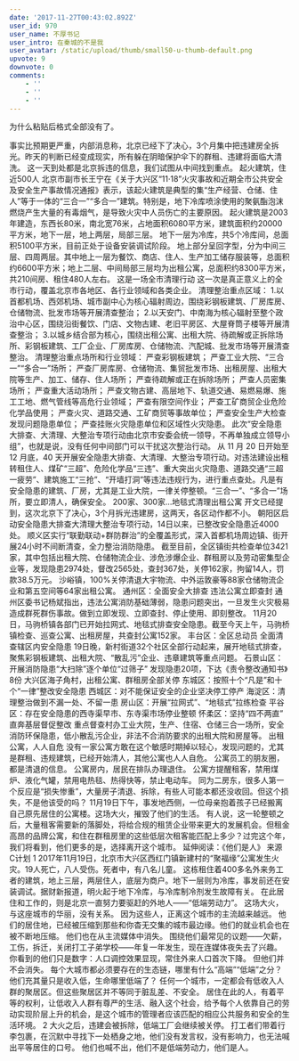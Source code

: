 ```yaml
---
date: '2017-11-27T00:43:02.892Z'
user_id: 970
user_name: 不厚书记
user_intro: 在秦城的不是我
user_avatar: /static/upload/thumb/small50-u-thumb-default.png
upvote: 9
downvote: 0
comments:
    - ''
    - ''
    - ''
---
```


为什么粘贴后格式全部没有了。  

事实比预期更严重，内部消息称，北京已经下了决心，3个月集中把违建房全拆光。昨天的判断已经变成现实，所有躲在阴暗保护伞下的群租、违建将面临大清洗。 这一天到处都是北京拆违的信息，我们试图从中间找到重点。 起火建筑，住近500人 北京市副市长王宁在《关于大兴区“11·18”火灾事故和近期全市公共安全及安全生产事故情况通报》表示，该起火建筑是典型的集“生产经营、仓储、住人”等于一体的“三合一”“多合一”建筑。特别是，地下冷库喷涂使用的聚氨酯泡沫燃烧产生大量的有毒烟气，是导致火灾中人员伤亡的主要原因。 起火建筑是2003年建造，东西长80米，南北宽76米，占地面积6080平方米，建筑面积约20000平方米，地下一层，地上两层，局部三层。 地下一层为冷库，共5个冷库间，总面积5100平方米，目前正处于设备安装调试阶段。 地上部分呈回字型，分为中间三层、四周两层。其中地上一层为餐饮、商店、住人、生产加工储存服装等，总面积约6600平方米；地上二层、中间局部三层均为出租公寓，总面积约8300平方米，共210间房、租住480人左右。 这是一场全市清理行动 这一次是真正意义上的全市行动，覆盖北京市各地区、各行业领域和各类企业。 清理整治重点区域： 1.以首都机场、西郊机场、城市副中心为核心辐射周边，围绕彩钢板建筑、厂房库房、仓储物流、批发市场等开展清查整治； 2.以天安门、中南海为核心辐射至整个政治中心区，围绕沿街餐饮、门店、文物古建、老旧平房区、大屋脊筒子楼等开展清查整治； 3.以城乡结合部为核心，围绕出租公寓、出租大院、待疏解或正拆除场所、彩钢板建筑、工厂企业、厂房库房、仓储物流、汽配城、批发市场等开展清查整治。 清理整治重点场所和行业领域： 严查彩钢板建筑； 严查工业大院、“三合一”“多合一”场所； 严查厂房库房、仓储物流、集贸批发市场、出租房屋、出租大院等生产、加工、储存、住人场所； 严查待疏解或正在拆除场所； 严查人员密集场所； 严查重大活动场所； 严查文物古建、高层地下、轨道交通、易燃易爆、施工工地、燃气管线等高危行业领域； 严查有限空间作业； 严查工矿商贸企业危险化学品使用； 严查火灾、道路交通、工矿商贸等事故单位； 严查安全生产大检查发现问题隐患单位； 严查挂账火灾隐患单位和区域性火灾隐患。 此次“安全隐患大排查、大清理、大整治专项行动由北京市安委会统一领导，不再单独成立领导小组”，也就是说，没有任何中间部门可以干扰这次整治行动。 从 11 月 20 日开始至 12 月底，40 天开展安全隐患大排查、大清理、大整治专项行动。对违法建设出租转租住人、煤矿“三超”、危险化学品“三违”、重大突出火灾隐患、道路交通“三超一疲劳”、建筑施工“三抢”、“开墙打洞”等违法违规行为，进行重点查处。凡是有安全隐患的建筑、厂房，尤其是工业大院，一律关停整顿。“三合一”、“多合一”场所，要立即清人，确保安全。 200家、300家…地毯式清理出租公寓 开文已经提到，这次北京下了决心，3个月拆光违建房，这两天，各区动作都不小。 朝阳区启动安全隐患大排查大清理大整治专项行动，14日以来，已整改安全隐患近4000处。 顺义区实行“联勤联动+群防群治”的全覆盖形式，深入首都机场周边镇、街开展24小时不间断清查，全力整治消防隐患。 截至目前，全区镇街共检查单位3421家，其中包括出租大院、仓储物流企业、涉危涉爆企业、群租房以及劳动密集型企业等，发现隐患2974处，督改2565处，查封367处，关停162家，拘留14人，罚款38.5万元。 沙峪镇，100%关停清退大宇物流、中外运敦豪等88家仓储物流企业和第五空间等64家出租公寓。 通州区：全面安全大排查 违法公寓立即查封 通州区委书记杨斌指出，违法公寓消防基础薄弱，隐患问题突出，一旦发生火灾极易造成群死群伤事故。做到立即发现、立即查封、停止使用、即刻整改。 11月20日，马驹桥镇各部门已开始拉网式、地毯式排查安全隐患。截至今天上午，马驹桥镇检查、巡查公寓、出租房屋，共查封公寓152家。 丰台区：全区总动员 全面清查辖区内安全隐患 19日晚，新村街道32个社区全部行动起来，展开地毯式排查，聚焦彩钢板建筑、出租大院、“散乱污”企业、违章建筑等重点问题。 石景山区：开展消防隐患“大扫除”逐个单位“过筛子” 发现隐患20项，下达《责令整改通知书》8份 大兴区海子角村，出租公寓、群租房全部关停 东城区：按照十个“凡是”和十个“一律”整改安全隐患 西城区：对不能保证安全的企业坚决停工停产 海淀区：清理整治做到不漏一处、不留一患 房山区：开展“拉网式”、“地毯式”拉练检查 平谷区：存在安全隐患的西寺渠早市、东寺渠市场停业整顿 怀柔区：坚持“四不两直” 直奔基层督促整改 重点督查村办工业大院，生产、住宿、仓储三合一场所，安全消防环保隐患，低小散乱污企业，非法不合消防要求的出租大院和房屋等。 出租公寓，人人自危 没有一家公寓方敢在这个敏感时期掉以轻心，发现问题的，尤其是群租、违规建筑，已经开始清人，其他公寓也人人自危。 公寓员工的朋友圈，都是清退的信息。 公寓房内，居民在排队办理退住。 公寓方提醒租客，禁用煤炉、液化气罐，禁用电热毯、热得快等，禁止电动车。 同为二房东，很多人第一个反应是“损失惨重”，大量房子清退、拆除，有些人可能本都还没收回。但这个损失，不是他该受的吗？ 11月19日下午，事发地西侧，一位母亲抱着孩子已经搬离自己原先居住的公寓楼。这场大火，摧毁了他们的生活。 有人说，这一轮整顿之后，大量租客需要新的落脚处，将给合规的租赁企业带来更大的发展机会。但租金高昂的品牌公寓，和住在群租房里的这些低层次租客能匹配上多少？过完这个年，我们将看到，他们更多的是，选择离开这个城市。 延伸阅读：《他们是人》 来源 C计划 1 2017年11月19日，北京市大兴区西红门镇新建村的“聚福缘”公寓发生火灾。19人死亡，八人受伤。死者中，有八名儿童。 这栋租住着400多名外来务工者的建筑，地上三层，两层住人，底层为商户。地下一层则为冷库，事发前还在安装调试。据财新报道，明火起于地下冷库，与冷库制冷剂发生故障有关。 在此居住和工作的，则是北京一直努力要驱赶的外地人——“低端劳动力”。 这场大火，与这座城市的华丽，没有关系。 因为这些人，正离这个城市的主流越来越远。 他们的居住地，已经被压缩到那些和你杳无交集的城市最边缘。他们的就业机会也在被不断地压缩。 他们也在从主流媒体中消失。 围绕他们最常见的议题——欠薪，工伤，拆迁，关闭打工子弟学校——年复一年发生，现在连媒体夜失去了兴趣。 你看到的他们只是数字：人口调控效果显现，常住外来人口首次下降。 但他们并不会消失。 每个大城市都必须要存在的生态链，哪里有什么“高端”“低端”之分？ 他们充其量只是收入低，生命哪里低端了？ 任何一个城市，一定都会有低收入人群的聚居区。但这些聚居区并不等同于脏乱差、不安全。 居住在此的人，有着平等的权利，让低收入人群有尊严的生活、融入这个社会，给予每个人依靠自己的劳动实现阶层上升的机会，是这个城市的管理者应该匹配的相应公共服务和安全的生活环境。 2 大火之后，违建会被拆除，低端工厂会继续被关停。 打工者们带着行李包裹，在沉默中寻找下一处栖身之地，他们没有发言权，没有影响力，也无法喊出平等居住的口号。 他们也喊不出，他们不是低端劳动力，他们是人。
